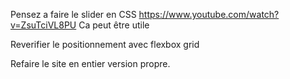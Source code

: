 Pensez a faire le slider en CSS
https://www.youtube.com/watch?v=ZsuTciVL8PU
Ca peut être utile

Reverifier le positionnement avec flexbox grid

Refaire le site en entier version propre.